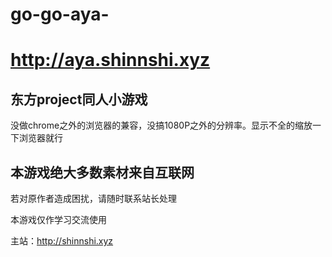 # go-go-aya-
# http://aya.shinnshi.xyz

## 东方project同人小游戏

没做chrome之外的浏览器的兼容，没搞1080P之外的分辨率。显示不全的缩放一下浏览器就行

## 本游戏绝大多数素材来自互联网

若对原作者造成困扰，请随时联系站长处理

本游戏仅作学习交流使用

主站：http://shinnshi.xyz
